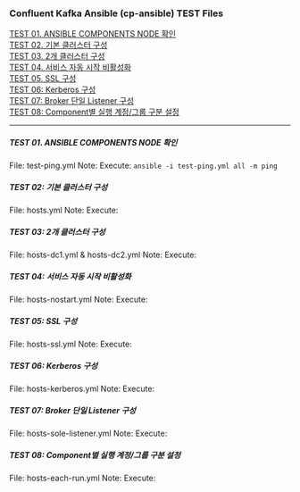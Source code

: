 
### Confluent Kafka Ansible (cp-ansible) TEST Files  

[TEST 01. ANSIBLE COMPONENTS NODE 확인](#test-01-ansible-components-node-확인)  
[TEST 02. 기본 클러스터 구성](#test-02-기본-클러스터-구성)  
[TEST 03. 2개 클러스터 구성](#test-03-2개-클러스터-구성)  
[TEST 04. 서비스 자동 시작 비활성화](#test-04-서비스-자동-시작-비활성화)  
[TEST 05. SSL 구성](#test-05-ssl-구성)  
[TEST 06: Kerberos 구성](#test-06-kerberos-구성)  
[TEST 07: Broker 단일 Listener 구성](#test-07-broker-단일-listener-구성)  
[TEST 08: Component별 실행 계정/그룹 구분 설정](#test-08-Component별-실행-계정/그룹-구분-설정)  

---------------------------------------------

##### TEST 01. ANSIBLE COMPONENTS NODE 확인
File: test-ping.yml
Note:
Execute: `ansible -i test-ping.yml all -m ping`  


##### TEST 02: 기본 클러스터 구성
File: hosts.yml 
Note:
Execute: 

##### TEST 03: 2개 클러스터 구성 
File: hosts-dc1.yml & hosts-dc2.yml
Note:
Execute: 

##### TEST 04: 서비스 자동 시작 비활성화
File: hosts-nostart.yml 
Note:
Execute: 

##### TEST 05: SSL 구성
File: hosts-ssl.yml
Note:
Execute: 

##### TEST 06: Kerberos 구성
File: hosts-kerberos.yml
Note:
Execute: 

##### TEST 07: Broker 단일 Listener 구성
File: hosts-sole-listener.yml
Note:
Execute: 

##### TEST 08: Component별 실행 계정/그룹 구분 설정 
File: hosts-each-run.yml 
Note:
Execute: 
